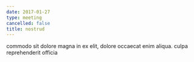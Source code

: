 ```yaml
---
date: 2017-01-27
type: meeting
cancelled: false
title: nostrud
---
```

commodo sit dolore magna in ex elit, dolore occaecat enim aliqua. culpa reprehenderit officia
